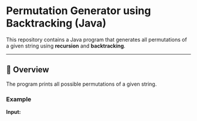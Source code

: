 # Permutation Generator using Backtracking (Java)

This repository contains a Java program that generates all permutations of a given string using **recursion** and **backtracking**.

---

## 📌 Overview
The program prints all possible permutations of a given string.

### Example  
**Input:**  
